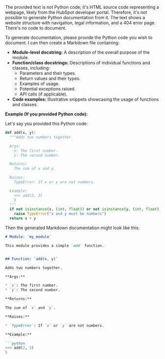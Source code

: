 The provided text is not Python code; it's HTML source code representing a webpage, likely from the HubSpot developer portal.  Therefore, it's not possible to generate Python documentation from it.  The text shows a website structure with navigation, legal information, and a 404 error page.  There's no code to document.

To generate documentation, please provide the Python code you wish to document.  I can then create a Markdown file containing:

* **Module-level docstring:** A description of the overall purpose of the module.
* **Function/class docstrings:** Descriptions of individual functions and classes, including:
    * Parameters and their types.
    * Return values and their types.
    * Examples of usage.
    * Potential exceptions raised.
    * API calls (if applicable).
* **Code examples:**  Illustrative snippets showcasing the usage of functions and classes.


**Example (If you provided Python code):**

Let's say you provided this Python code:

```python
def add(x, y):
  """Adds two numbers together.

  Args:
    x: The first number.
    y: The second number.

  Returns:
    The sum of x and y.

  Raises:
    TypeError: If x or y are not numbers.

  Example:
    >>> add(2, 3)
    5
  """
  if not isinstance(x, (int, float)) or not isinstance(y, (int, float)):
    raise TypeError("x and y must be numbers")
  return x + y
```

Then the generated Markdown documentation might look like this:

```markdown
# Module: `my_module`

This module provides a simple `add` function.


## Function: `add(x, y)`

Adds two numbers together.

**Args:**

* `x`: The first number.
* `y`: The second number.

**Returns:**

The sum of `x` and `y`.

**Raises:**

* `TypeError`: If `x` or `y` are not numbers.

**Example:**

```python
>>> add(2, 3)
5
```
```
